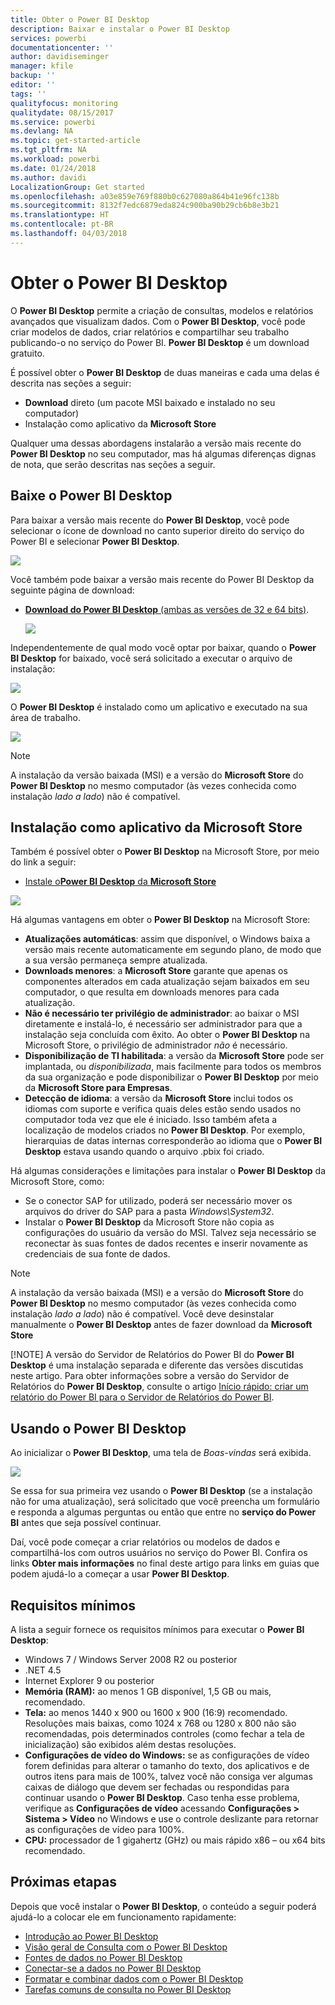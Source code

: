 ```yaml
---
title: Obter o Power BI Desktop
description: Baixar e instalar o Power BI Desktop
services: powerbi
documentationcenter: ''
author: davidiseminger
manager: kfile
backup: ''
editor: ''
tags: ''
qualityfocus: monitoring
qualitydate: 08/15/2017
ms.service: powerbi
ms.devlang: NA
ms.topic: get-started-article
ms.tgt_pltfrm: NA
ms.workload: powerbi
ms.date: 01/24/2018
ms.author: davidi
LocalizationGroup: Get started
ms.openlocfilehash: a03e859e769f880b0c627080a864b41e96fc138b
ms.sourcegitcommit: 8132f7edc6879eda824c900ba90b29cb6b8e3b21
ms.translationtype: HT
ms.contentlocale: pt-BR
ms.lasthandoff: 04/03/2018
---
```

# <a name="get-power-bi-desktop"></a>Obter o Power BI Desktop
O **Power BI Desktop** permite a criação de consultas, modelos e relatórios avançados que visualizam dados. Com o **Power BI Desktop**, você pode criar modelos de dados, criar relatórios e compartilhar seu trabalho publicando-o no serviço do Power BI.  **Power BI Desktop** é um download gratuito.

É possível obter o **Power BI Desktop** de duas maneiras e cada uma delas é descrita nas seções a seguir:

* **Download** direto (um pacote MSI baixado e instalado no seu computador)
* Instalação como aplicativo da **Microsoft Store**

Qualquer uma dessas abordagens instalarão a versão mais recente do **Power BI Desktop** no seu computador, mas há algumas diferenças dignas de nota, que serão descritas nas seções a seguir.

## <a name="download-power-bi-desktop"></a>Baixe o Power BI Desktop
Para baixar a versão mais recente do **Power BI Desktop**, você pode selecionar o ícone de download no canto superior direito do serviço do Power BI e selecionar **Power BI Desktop**.

![](media/desktop-get-the-desktop/getpbid_downloads.png)

Você também pode baixar a versão mais recente do Power BI Desktop da seguinte página de download:

* [**Download do Power BI Desktop** (ambas as versões de 32 e 64 bits)](https://powerbi.microsoft.com/desktop).
  
  [![](media/service-admin-power-bi-security/PBI_Security_01.png)](https://powerbi.microsoft.com/desktop)

Independentemente de qual modo você optar por baixar, quando o **Power BI Desktop** for baixado, você será solicitado a executar o arquivo de instalação:

![](media/desktop-get-the-desktop/getpbid_3.png)

O **Power BI Desktop** é instalado como um aplicativo e executado na sua área de trabalho.

![](media/desktop-get-the-desktop/designer_gsg_install.png)

> [!NOTE]
> A instalação da versão baixada (MSI) e a versão do **Microsoft Store** do **Power BI Desktop** no mesmo computador (às vezes conhecida como instalação *lado a lado*) não é compatível.
> 
> 

## <a name="install-as-an-app-from-the-microsoft-store"></a>Instalação como aplicativo da Microsoft Store
Também é possível obter o **Power BI Desktop** na Microsoft Store, por meio do link a seguir:

* [Instale o**Power BI Desktop** da **Microsoft Store**](http://aka.ms/pbidesktopstore)

![](media/desktop-get-the-desktop/getpbid_04.png)

Há algumas vantagens em obter o **Power BI Desktop** na Microsoft Store:

* **Atualizações automáticas**: assim que disponível, o Windows baixa a versão mais recente automaticamente em segundo plano, de modo que a sua versão permaneça sempre atualizada.
* **Downloads menores**: a **Microsoft Store** garante que apenas os componentes alterados em cada atualização sejam baixados em seu computador, o que resulta em downloads menores para cada atualização.
* **Não é necessário ter privilégio de administrador**: ao baixar o MSI diretamente e instalá-lo, é necessário ser administrador para que a instalação seja concluída com êxito. Ao obter o **Power BI Desktop** na Microsoft Store, o privilégio de administrador *não* é necessário.
* **Disponibilização de TI habilitada**: a versão da **Microsoft Store** pode ser implantada, ou *disponibilizada*, mais facilmente para todos os membros da sua organização e pode disponibilizar o **Power BI Desktop** por meio da **Microsoft Store para Empresas**.
* **Detecção de idioma**: a versão da **Microsoft Store** inclui todos os idiomas com suporte e verifica quais deles estão sendo usados no computador toda vez que ele é iniciado. Isso também afeta a localização de modelos criados no **Power BI Desktop**. Por exemplo, hierarquias de datas internas corresponderão ao idioma que o **Power BI Desktop** estava usando quando o arquivo .pbix foi criado.

Há algumas considerações e limitações para instalar o **Power BI Desktop** da Microsoft Store, como:

* Se o conector SAP for utilizado, poderá ser necessário mover os arquivos do driver do SAP para a pasta *Windows\System32*.
* Instalar o **Power BI Desktop** da Microsoft Store não copia as configurações do usuário da versão do MSI. Talvez seja necessário se reconectar às suas fontes de dados recentes e inserir novamente as credenciais de sua fonte de dados. 

> [!NOTE]
> A instalação da versão baixada (MSI) e a versão do **Microsoft Store** do **Power BI Desktop** no mesmo computador (às vezes conhecida como instalação *lado a lado*) não é compatível. Você deve desinstalar manualmente o **Power BI Desktop** antes de fazer download da **Microsoft Store**
> 
> [!NOTE]
> A versão do Servidor de Relatórios do Power BI do **Power BI Desktop** é uma instalação separada e diferente das versões discutidas neste artigo. Para obter informações sobre a versão do Servidor de Relatórios do **Power BI Desktop**, consulte o artigo [Início rápido: criar um relatório do Power BI para o Servidor de Relatórios do Power BI](report-server/quickstart-create-powerbi-report.md).
> 
> 

## <a name="using-power-bi-desktop"></a>Usando o Power BI Desktop
Ao inicializar o **Power BI Desktop**, uma tela de *Boas-vindas* será exibida.

![](media/desktop-get-the-desktop/getpbid_05.png)

Se essa for sua primeira vez usando o **Power BI Desktop** (se a instalação não for uma atualização), será solicitado que você preencha um formulário e responda a algumas perguntas ou então que entre no **serviço do Power BI** antes que seja possível continuar.

Daí, você pode começar a criar relatórios ou modelos de dados e compartilhá-los com outros usuários no serviço do Power BI. Confira os links **Obter mais informações** no final deste artigo para links em guias que podem ajudá-lo a começar a usar **Power BI Desktop**.

## <a name="minimum-requirements"></a>Requisitos mínimos
A lista a seguir fornece os requisitos mínimos para executar o **Power BI Desktop**:

* Windows 7 / Windows Server 2008 R2 ou posterior
* .NET 4.5
* Internet Explorer 9 ou posterior
* **Memória (RAM):** ao menos 1 GB disponível, 1,5 GB ou mais, recomendado.
* **Tela:** ao menos 1440 x 900 ou 1600 x 900 (16:9) recomendado. Resoluções mais baixas, como 1024 x 768 ou 1280 x 800 não são recomendadas, pois determinados controles (como fechar a tela de inicialização) são exibidos além destas resoluções.
* **Configurações de vídeo do Windows:** se as configurações de vídeo forem definidas para alterar o tamanho do texto, dos aplicativos e de outros itens para mais de 100%, talvez você não consiga ver algumas caixas de diálogo que devem ser fechadas ou respondidas para continuar usando o **Power BI Desktop**. Caso tenha esse problema, verifique as **Configurações de vídeo** acessando **Configurações > Sistema > Vídeo** no Windows e use o controle deslizante para retornar as configurações de vídeo para 100%.
* **CPU:** processador de 1 gigahertz (GHz) ou mais rápido x86 – ou x64 bits recomendado.

## <a name="next-steps"></a>Próximas etapas
Depois que você instalar o **Power BI Desktop**, o conteúdo a seguir poderá ajudá-lo a colocar ele em funcionamento rapidamente:

* [Introdução ao Power BI Desktop](desktop-getting-started.md)
* [Visão geral de Consulta com o Power BI Desktop](desktop-query-overview.md)
* [Fontes de dados no Power BI Desktop](desktop-data-sources.md)
* [Conectar-se a dados no Power BI Desktop](desktop-connect-to-data.md)
* [Formatar e combinar dados com o Power BI Desktop](desktop-shape-and-combine-data.md)
* [Tarefas comuns de consulta no Power BI Desktop](desktop-common-query-tasks.md)   

